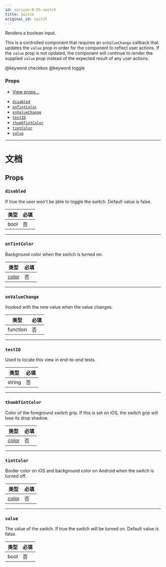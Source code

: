 ```yaml
---
id: version-0.55-switch
title: Switch
original_id: switch
---
```


Renders a boolean input.

This is a controlled component that requires an `onValueChange` callback that updates the `value` prop in order for the component to reflect user actions. If the `value` prop is not updated, the component will continue to render the supplied `value` prop instead of the expected result of any user actions.

@keyword checkbox @keyword toggle

### Props

* [View props...](view.md#props)

- [`disabled`](switch.md#disabled)
- [`onTintColor`](switch.md#ontintcolor)
- [`onValueChange`](switch.md#onvaluechange)
- [`testID`](switch.md#testid)
- [`thumbTintColor`](switch.md#thumbtintcolor)
- [`tintColor`](switch.md#tintcolor)
- [`value`](switch.md#value)

---

# 文档

## Props

### `disabled`

If true the user won't be able to toggle the switch. Default value is false.

| 类型 | 必填 |
| ---- | -------- |
| bool | 否       |

---

### `onTintColor`

Background color when the switch is turned on.

| 类型               | 必填 |
| ------------------ | -------- |
| [color](colors.md) | 否       |

---

### `onValueChange`

Invoked with the new value when the value changes.

| 类型     | 必填 |
| -------- | -------- |
| function | 否       |

---

### `testID`

Used to locate this view in end-to-end tests.

| 类型   | 必填 |
| ------ | -------- |
| string | 否       |

---

### `thumbTintColor`

Color of the foreground switch grip. If this is set on iOS, the switch grip will lose its drop shadow.

| 类型               | 必填 |
| ------------------ | -------- |
| [color](colors.md) | 否       |

---

### `tintColor`

Border color on iOS and background color on Android when the switch is turned off.

| 类型               | 必填 |
| ------------------ | -------- |
| [color](colors.md) | 否       |

---

### `value`

The value of the switch. If true the switch will be turned on. Default value is false.

| 类型 | 必填 |
| ---- | -------- |
| bool | 否       |
